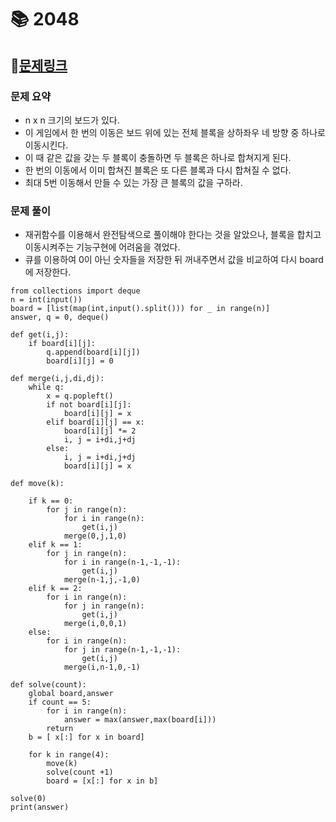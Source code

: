 
# 📚 2048

## 📌[문제링크](https://www.acmicpc.net/problem/12100)

### 문제 요약

- n x n 크기의 보드가 있다.
- 이 게임에서 한 번의 이동은 보드 위에 있는 전체 블록을 상하좌우 네 방향 중 하나로 이동시킨다.
- 이 때 같은 값을 갖는 두 블록이 충돌하면 두 블록은 하나로 합쳐지게 된다.
- 한 번의 이동에서 이미 합쳐진 블록은 또 다른 블록과 다시 합쳐질 수 없다.
- 최대 5번 이동해서 만들 수 있는 가장 큰 블록의 값을 구하라.

### 문제 풀이

- 재귀함수를 이용해서 완전탐색으로 풀이해야 한다는 것을 알았으나, 블록을 합치고 이동시켜주는 기능구현에 어려움을 겪었다.
- 큐를 이용하여 0이 아닌 숫자들을 저장한 뒤 꺼내주면서 값을 비교하여 다시 board에 저장한다.

```
from collections import deque
n = int(input())
board = [list(map(int,input().split())) for _ in range(n)]
answer, q = 0, deque()

def get(i,j):
    if board[i][j]:
        q.append(board[i][j])
        board[i][j] = 0

def merge(i,j,di,dj):
    while q:
        x = q.popleft()
        if not board[i][j]:
            board[i][j] = x
        elif board[i][j] == x:
            board[i][j] *= 2
            i, j = i+di,j+dj
        else:
            i, j = i+di,j+dj
            board[i][j] = x

def move(k):
    
    if k == 0:
        for j in range(n):
            for i in range(n):
                get(i,j)
            merge(0,j,1,0)
    elif k == 1:
        for j in range(n):
            for i in range(n-1,-1,-1):
                get(i,j)
            merge(n-1,j,-1,0)
    elif k == 2:
        for i in range(n):
            for j in range(n):
                get(i,j)
            merge(i,0,0,1)
    else:
        for i in range(n):
            for j in range(n-1,-1,-1):
                get(i,j)
            merge(i,n-1,0,-1)

def solve(count):
    global board,answer
    if count == 5:
        for i in range(n):
            answer = max(answer,max(board[i]))
        return
    b = [ x[:] for x in board]
    
    for k in range(4):
        move(k)
        solve(count +1)
        board = [x[:] for x in b]

solve(0)
print(answer)
```
